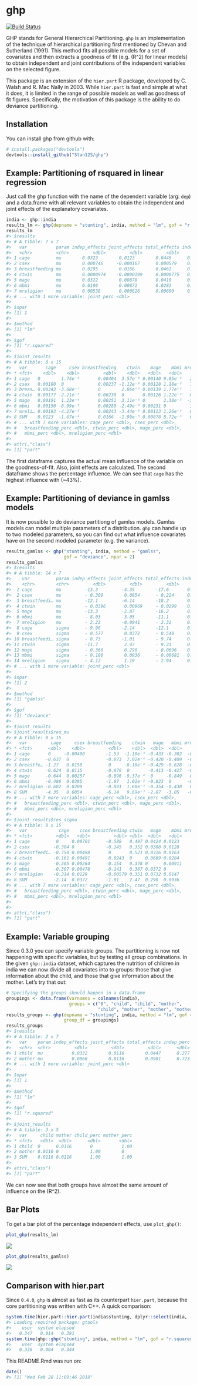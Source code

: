 
<!-- README.md is generated from README.Rmd. Please edit that file -->

# ghp

[![Build
Status](https://travis-ci.org/Stan125/ghp.svg?branch=master)](https://travis-ci.org/Stan125/ghp)

GHP stands for General Hierarchical Partitioning. `ghp` is an
implementation of the technique of hierarchical partitioning first
mentioned by Chevan and Sutherland (1991). This method fits all possible
models for a set of covariates and then extracts a goodness of fit (e.g.
\(R^2\) for linear models) to obtain independent and joint contributions
of the independent variables on the selected figure.

This package is an extension of the `hier.part` R package, developed by
C. Walsh and R. Mac Nally in 2003. While `hier.part` is fast and simple
at what it does, it is limited in the range of possible models as well
as goodness of fit figures. Specifically, the motivation of this package
is the ability to do deviance partitioning.

## Installation

You can install ghp from github with:

``` r
# install.packages("devtools")
devtools::install_github("Stan125/ghp")
```

## Example: Partitioning of rsquared in linear regression

Just call the ghp function with the name of the dependent variable (arg:
`dep`) and a data.frame with all relevant variables to obtain the
independent and joint effects of the explanatory covariates.

``` r
india <- ghp::india
results_lm <- ghp(depname = "stunting", india, method = "lm", gof = "r.squared")
results_lm
#> $results
#> # A tibble: 7 x 7
#>   var           param indep_effects joint_effects total_effects indep_perc
#>   <chr>         <chr>         <dbl>         <dbl>         <dbl>      <dbl>
#> 1 cage          mu        0.0323        0.0123        0.0446      0.269   
#> 2 csex          mu        0.000746     -0.000167      0.000579    0.00623 
#> 3 breastfeeding mu        0.0295        0.0166        0.0461      0.246   
#> 4 ctwin         mu        0.0000974    -0.0000199     0.0000775   0.000814
#> 5 mage          mu        0.0322        0.00878       0.0410      0.269   
#> 6 mbmi          mu        0.0196        0.00872       0.0283      0.164   
#> 7 mreligion     mu        0.00538       0.000626      0.00600     0.0449  
#> # ... with 1 more variable: joint_perc <dbl>
#> 
#> $npar
#> [1] 1
#> 
#> $method
#> [1] "lm"
#> 
#> $gof
#> [1] "r.squared"
#> 
#> $joint_results
#> # A tibble: 8 x 15
#>   var       cage     csex breastfeeding    ctwin    mage    mbmi mreligion
#> * <fct>    <dbl>    <dbl>         <dbl>    <dbl>   <dbl>   <dbl>     <dbl>
#> 1 cage   0        1.74e⁻⁵       0.00404  3.57e⁻⁶ 0.00140 9.85e⁻⁴   2.53e⁻⁴
#> 2 csex   0.00180  0             0.00237 -1.12e⁻⁶ 0.00128 1.18e⁻³   7.06e⁻⁵
#> 3 breas… 0.00343 -3.08e⁻⁵       0        2.86e⁻⁶ 0.00139 1.77e⁻³   1.41e⁻⁴
#> 4 ctwin  0.00177 -2.21e⁻⁵       0.00238  0       0.00126 1.22e⁻³   8.88e⁻⁵
#> 5 mage   0.00191  1.23e⁻⁶       0.00251  3.11e⁻⁶ 0       2.30e⁻³  -3.25e⁻⁵
#> 6 mbmi   0.00150 -8.99e⁻⁵       0.00289 -2.49e⁻⁵ 0.00231 0         1.05e⁻⁴
#> 7 mreli… 0.00193 -4.27e⁻⁵       0.00243 -3.44e⁻⁶ 0.00113 1.26e⁻³   0      
#> 8 SUM    0.0123  -1.67e⁻⁴       0.0166  -1.99e⁻⁵ 0.00878 8.72e⁻³   6.26e⁻⁴
#> # ... with 7 more variables: cage_perc <dbl>, csex_perc <dbl>,
#> #   breastfeeding_perc <dbl>, ctwin_perc <dbl>, mage_perc <dbl>,
#> #   mbmi_perc <dbl>, mreligion_perc <dbl>
#> 
#> attr(,"class")
#> [1] "part"
```

The first dataframe captures the actual mean influence of the variable
on the goodness-of-fit. Also, joint effects are calculated. The second
dataframe shows the percentage influence. We can see that `cage` has the
highest influence with (~43%).

## Example: Partitioning of deviance in gamlss models

It is now possible to do deviance partitiong of gamlss models. Gamlss
models can model multiple parameters of a distribution. `ghp` can handle
up to two modeled parameters, so you can find out what influence
covariates have on the second modeled parameter (e.g. the variance).

``` r
results_gamlss <- ghp("stunting", india, method = "gamlss", 
                      gof = "deviance", npar = 2)
results_gamlss
#> $results
#> # A tibble: 14 x 7
#>    var          param indep_effects joint_effects total_effects indep_perc
#>    <chr>        <chr>         <dbl>         <dbl>         <dbl>      <dbl>
#>  1 cage         mu         -13.3         -4.35        -17.6       0.269   
#>  2 csex         mu         - 0.309        0.0854      - 0.224     0.00628 
#>  3 breastfeedi… mu         -12.1         -6.14        -18.2       0.245   
#>  4 ctwin        mu         - 0.0396       0.00969     - 0.0299    0.000804
#>  5 mage         mu         -13.3         -2.87        -16.2       0.270   
#>  6 mbmi         mu         - 8.03        -3.05        -11.1       0.163   
#>  7 mreligion    mu         - 2.23        -0.0941      - 2.32      0.0453  
#>  8 cage         sigma      - 9.96        -2.14        -12.1       0.280   
#>  9 csex         sigma      - 0.577        0.0372      - 0.540     0.0162  
#> 10 breastfeedi… sigma      - 8.73        -1.01        - 9.74      0.246   
#> 11 ctwin        sigma      -11.7          2.47        - 9.23      0.329   
#> 12 mage         sigma      - 0.360        0.290       - 0.0696    0.0101  
#> 13 mbmi         sigma      - 0.100        0.0936      - 0.00681   0.00282 
#> 14 mreligion    sigma      - 4.13         1.19        - 2.94      0.116   
#> # ... with 1 more variable: joint_perc <dbl>
#> 
#> $npar
#> [1] 2
#> 
#> $method
#> [1] "gamlss"
#> 
#> $gof
#> [1] "deviance"
#> 
#> $joint_results
#> $joint_results$res_mu
#> # A tibble: 8 x 15
#>   var         cage     csex breastfeeding    ctwin   mage   mbmi mreligion
#> * <fct>      <dbl>    <dbl>         <dbl>    <dbl>  <dbl>  <dbl>     <dbl>
#> 1 cage       0     -0.00400        -1.53  -1.10e⁻³ -0.433 -0.302  -0.0747 
#> 2 csex      -0.637  0              -0.873  7.02e⁻⁴ -0.420 -0.409  -0.00566
#> 3 breastfe… -1.27   0.0158          0     -8.18e⁻⁴ -0.429 -0.628  -0.0279 
#> 4 ctwin     -0.624  0.0115         -0.879  0       -0.413 -0.427  -0.0132 
#> 5 mage      -0.644  0.00257        -0.896 -9.37e⁻⁴  0     -0.849   0.0430 
#> 6 mbmi      -0.486  0.0395         -1.07   1.02e⁻² -0.823  0      -0.0156 
#> 7 mreligion -0.682  0.0200         -0.891  1.60e⁻³ -0.354 -0.438   0      
#> 8 SUM       -4.35   0.0854         -6.14   9.69e⁻³ -2.87  -3.05   -0.0941 
#> # ... with 7 more variables: cage_perc <dbl>, csex_perc <dbl>,
#> #   breastfeeding_perc <dbl>, ctwin_perc <dbl>, mage_perc <dbl>,
#> #   mbmi_perc <dbl>, mreligion_perc <dbl>
#> 
#> $joint_results$res_sigma
#> # A tibble: 8 x 15
#>   var            cage    csex breastfeeding ctwin   mage    mbmi mreligion
#> * <fct>         <dbl>   <dbl>         <dbl> <dbl>  <dbl>   <dbl>     <dbl>
#> 1 cage          0     0.00701      -0.588   0.497 0.0424 0.0123      0.162
#> 2 csex         -0.304 0            -0.145   0.352 0.0388 0.0128      0.178
#> 3 breastfeedi… -0.750 0.00498       0       0.521 0.0316 0.0163      0.308
#> 4 ctwin        -0.161 0.00491       0.0243  0     0.0669 0.0284      0.169
#> 5 mage         -0.305 0.00264      -0.154   0.378 0      0.00911     0.202
#> 6 mbmi         -0.307 0.00478      -0.141   0.367 0.0372 0           0.171
#> 7 mreligion    -0.314 0.0129       -0.00579 0.351 0.0732 0.0147      0    
#> 8 SUM          -2.14  0.0372       -1.01    2.47  0.290  0.0936      1.19 
#> # ... with 7 more variables: cage_perc <dbl>, csex_perc <dbl>,
#> #   breastfeeding_perc <dbl>, ctwin_perc <dbl>, mage_perc <dbl>,
#> #   mbmi_perc <dbl>, mreligion_perc <dbl>
#> 
#> 
#> attr(,"class")
#> [1] "part"
```

## Example: Variable grouping

Since 0.3.0 you can specify variable groups. The partitioning is now not
happening with specific variables, but by testing all group
combinations. In the given `ghp::india` dataset, which captures the
nutrition of children in india we can now divide all covariates into to
groups: those that give information about the child, and those that give
information about the mother. Let’s try that out:

``` r
# Specifying the groups should happen in a data.frame 
groupings <- data.frame(varnames = colnames(india), 
                        groups = c("0", "child", "child", "mother", 
                                   "child", "mother", "mother", "mother"))
results_groups <- ghp(depname = "stunting", india, method = "lm", gof = "r.squared",
                      group_df = groupings)
results_groups
#> $results
#> # A tibble: 2 x 7
#>   var    param indep_effects joint_effects total_effects indep_perc
#>   <chr>  <chr>         <dbl>         <dbl>         <dbl>      <dbl>
#> 1 child  mu           0.0332        0.0116        0.0447      0.277
#> 2 mother mu           0.0866        0.0116        0.0981      0.723
#> # ... with 1 more variable: joint_perc <dbl>
#> 
#> $npar
#> [1] 1
#> 
#> $method
#> [1] "lm"
#> 
#> $gof
#> [1] "r.squared"
#> 
#> $joint_results
#> # A tibble: 3 x 5
#>   var     child mother child_perc mother_perc
#> * <fct>   <dbl>  <dbl>      <dbl>       <dbl>
#> 1 child  0      0.0116       0           1.00
#> 2 mother 0.0116 0            1.00        0   
#> 3 SUM    0.0116 0.0116       1.00        1.00
#> 
#> attr(,"class")
#> [1] "part"
```

We can now see that both groups have almost the same amount of influence
on the \(R^2\).

## Bar Plots

To get a bar plot of the percentage independent effects, use
`plot_ghp()`:

``` r
plot_ghp(results_lm)
```

![](figures/barplot-1.png)<!-- -->

``` r
plot_ghp(results_gamlss)
```

![](figures/barplot-2.png)<!-- -->

## Comparison with hier.part

Since `0.4.0`, `ghp` is almost as fast as its counterpart `hier.part`,
because the core partitioning was written with C++. A quick
comparison:

``` r
system.time(hier.part::hier.part(india$stunting, dplyr::select(india, -stunting), gof = "Rsqu", barplot = FALSE))
#> Loading required package: gtools
#>    user  system elapsed 
#>   0.347   0.014   0.391
system.time(ghp::ghp("stunting", india, method = "lm", gof = "r.squared"))
#>    user  system elapsed 
#>   0.336   0.004   0.344
```

This README.Rmd was run on:

``` r
date()
#> [1] "Wed Feb 28 11:09:46 2018"
```
